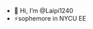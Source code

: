 - 👋 Hi, I’m @Laipi1240
- ⚡sophemore in NYCU EE

<!---
Laipi1240/Laipi1240 is a ✨ special ✨ repository because its `README.md` (this file) appears on your GitHub profile.
You can click the Preview link to take a look at your changes.
--->
